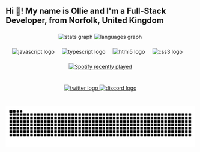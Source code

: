 <h2 align="left">Hi 👋! My name is Ollie and I'm a Full-Stack Developer, from Norfolk, United Kingdom</h2>

###

<div align="center">
  <img src="https://github-readme-stats.vercel.app/api?username=itsolliedev&hide_title=false&hide_rank=false&show_icons=true&include_all_commits=true&count_private=true&disable_animations=false&theme=dracula&locale=en&hide_border=false" height="150" alt="stats graph"  />
  <img src="https://github-readme-stats.vercel.app/api/top-langs?username=itsolliedev&locale=en&hide_title=false&layout=compact&card_width=320&langs_count=5&theme=dracula&hide_border=false" height="150" alt="languages graph"  />
</div>

###

<div align="center">
  <img src="https://cdn.jsdelivr.net/gh/devicons/devicon/icons/javascript/javascript-original.svg" height="30" alt="javascript logo"  />
  <img width="12" />
  <img src="https://cdn.jsdelivr.net/gh/devicons/devicon/icons/typescript/typescript-original.svg" height="30" alt="typescript logo"  />
  <img width="12" />
  <img src="https://cdn.jsdelivr.net/gh/devicons/devicon/icons/html5/html5-original.svg" height="30" alt="html5 logo"  />
  <img width="12" />
  <img src="https://cdn.jsdelivr.net/gh/devicons/devicon/icons/css3/css3-original.svg" height="30" alt="css3 logo"  />
  <img width="12" />
</div>

###

<div align="center">
  <a href="https://open.spotify.com/user/31bzcr53v7orxi2opqcz7x5jef3m">
    <img src="https://spotify-recently-played-readme.vercel.app/api?user=31bzcr53v7orxi2opqcz7x5jef3m&count=10&unique=true" alt="Spotify recently played"  />
  </a>
</div>

###

<br clear="both">

<div align="center">
  <a href="https://x.com/itsolliedev" target="_blank">
    <img src="https://img.shields.io/static/v1?message=Twitter&logo=twitter&label=&color=1DA1F2&logoColor=white&labelColor=&style=for-the-badge" height="40" alt="twitter logo"  />
  </a>
  <a href="https://discord.gg/6ZJGJn63qV" target="_blank">
    <img src="https://img.shields.io/static/v1?message=Discord&logo=discord&label=&color=7289DA&logoColor=white&labelColor=&style=for-the-badge" height="40" alt="discord logo"  />
  </a>
</div>

###

<br clear="both">

<img src="https://raw.githubusercontent.com/itsolliedev/itsolliedev/output/snake.svg" alt="Snake animation" />

###
